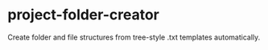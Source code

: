 # project-folder-creator
Create folder and file structures from tree-style .txt templates automatically.
